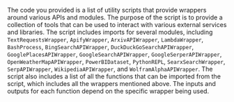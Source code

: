 The code you provided is a list of utility scripts that provide wrappers around various APIs and modules. The purpose of the script is to provide a collection of tools that can be used to interact with various external services and libraries. The script includes imports for several modules, including `TextRequestsWrapper`, `ApifyWrapper`, `ArxivAPIWrapper`, `LambdaWrapper`, `BashProcess`, `BingSearchAPIWrapper`, `DuckDuckGoSearchAPIWrapper`, `GooglePlacesAPIWrapper`, `GoogleSearchAPIWrapper`, `GoogleSerperAPIWrapper`, `OpenWeatherMapAPIWrapper`, `PowerBIDataset`, `PythonREPL`, `SearxSearchWrapper`, `SerpAPIWrapper`, `WikipediaAPIWrapper`, and `WolframAlphaAPIWrapper`. The script also includes a list of all the functions that can be imported from the script, which includes all the wrappers mentioned above. The inputs and outputs for each function depend on the specific wrapper being used.

